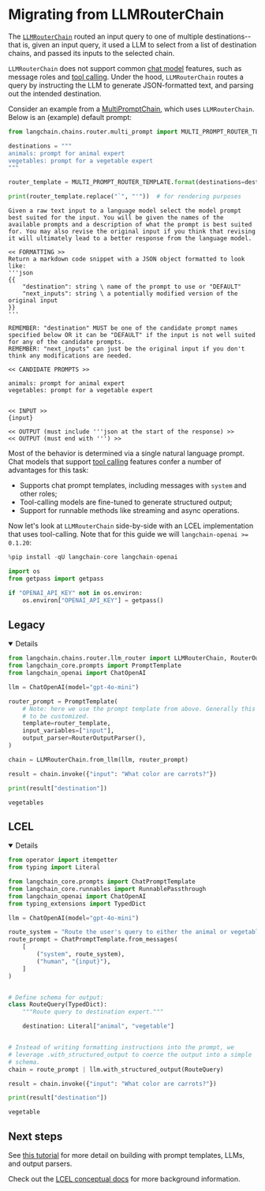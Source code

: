 # Migrating from LLMRouterChain

The [`LLMRouterChain`](https://python.langchain.com/api_reference/langchain/chains/langchain.chains.router.llm_router.LLMRouterChain.html) routed an input query to one of multiple destinations-- that is, given an input query, it used a LLM to select from a list of destination chains, and passed its inputs to the selected chain.

`LLMRouterChain` does not support common [chat model](/docs/concepts/chat_models) features, such as message roles and [tool calling](/docs/concepts/tool_calling). Under the hood, `LLMRouterChain` routes a query by instructing the LLM to generate JSON-formatted text, and parsing out the intended destination.

Consider an example from a [MultiPromptChain](/docs/versions/migrating_chains/multi_prompt_chain), which uses `LLMRouterChain`. Below is an (example) default prompt:


```python
from langchain.chains.router.multi_prompt import MULTI_PROMPT_ROUTER_TEMPLATE

destinations = """
animals: prompt for animal expert
vegetables: prompt for a vegetable expert
"""

router_template = MULTI_PROMPT_ROUTER_TEMPLATE.format(destinations=destinations)

print(router_template.replace("`", "'"))  # for rendering purposes
```

    Given a raw text input to a language model select the model prompt best suited for the input. You will be given the names of the available prompts and a description of what the prompt is best suited for. You may also revise the original input if you think that revising it will ultimately lead to a better response from the language model.
    
    << FORMATTING >>
    Return a markdown code snippet with a JSON object formatted to look like:
    '''json
    {{
        "destination": string \ name of the prompt to use or "DEFAULT"
        "next_inputs": string \ a potentially modified version of the original input
    }}
    '''
    
    REMEMBER: "destination" MUST be one of the candidate prompt names specified below OR it can be "DEFAULT" if the input is not well suited for any of the candidate prompts.
    REMEMBER: "next_inputs" can just be the original input if you don't think any modifications are needed.
    
    << CANDIDATE PROMPTS >>
    
    animals: prompt for animal expert
    vegetables: prompt for a vegetable expert
    
    
    << INPUT >>
    {input}
    
    << OUTPUT (must include '''json at the start of the response) >>
    << OUTPUT (must end with ''') >>
    
    

Most of the behavior is determined via a single natural language prompt. Chat models that support [tool calling](/docs/how_to/tool_calling/) features confer a number of advantages for this task:

- Supports chat prompt templates, including messages with `system` and other roles;
- Tool-calling models are fine-tuned to generate structured output;
- Support for runnable methods like streaming and async operations.

Now let's look at `LLMRouterChain` side-by-side with an LCEL implementation that uses tool-calling. Note that for this guide we will `langchain-openai >= 0.1.20`:


```python
%pip install -qU langchain-core langchain-openai
```


```python
import os
from getpass import getpass

if "OPENAI_API_KEY" not in os.environ:
    os.environ["OPENAI_API_KEY"] = getpass()
```

## Legacy

<details open>


```python
from langchain.chains.router.llm_router import LLMRouterChain, RouterOutputParser
from langchain_core.prompts import PromptTemplate
from langchain_openai import ChatOpenAI

llm = ChatOpenAI(model="gpt-4o-mini")

router_prompt = PromptTemplate(
    # Note: here we use the prompt template from above. Generally this would need
    # to be customized.
    template=router_template,
    input_variables=["input"],
    output_parser=RouterOutputParser(),
)

chain = LLMRouterChain.from_llm(llm, router_prompt)
```


```python
result = chain.invoke({"input": "What color are carrots?"})

print(result["destination"])
```

    vegetables
    

</details>

## LCEL

<details open>


```python
from operator import itemgetter
from typing import Literal

from langchain_core.prompts import ChatPromptTemplate
from langchain_core.runnables import RunnablePassthrough
from langchain_openai import ChatOpenAI
from typing_extensions import TypedDict

llm = ChatOpenAI(model="gpt-4o-mini")

route_system = "Route the user's query to either the animal or vegetable expert."
route_prompt = ChatPromptTemplate.from_messages(
    [
        ("system", route_system),
        ("human", "{input}"),
    ]
)


# Define schema for output:
class RouteQuery(TypedDict):
    """Route query to destination expert."""

    destination: Literal["animal", "vegetable"]


# Instead of writing formatting instructions into the prompt, we
# leverage .with_structured_output to coerce the output into a simple
# schema.
chain = route_prompt | llm.with_structured_output(RouteQuery)
```


```python
result = chain.invoke({"input": "What color are carrots?"})

print(result["destination"])
```

    vegetable
    

</details>

## Next steps

See [this tutorial](/docs/tutorials/llm_chain) for more detail on building with prompt templates, LLMs, and output parsers.

Check out the [LCEL conceptual docs](/docs/concepts/lcel) for more background information.


```python

```
